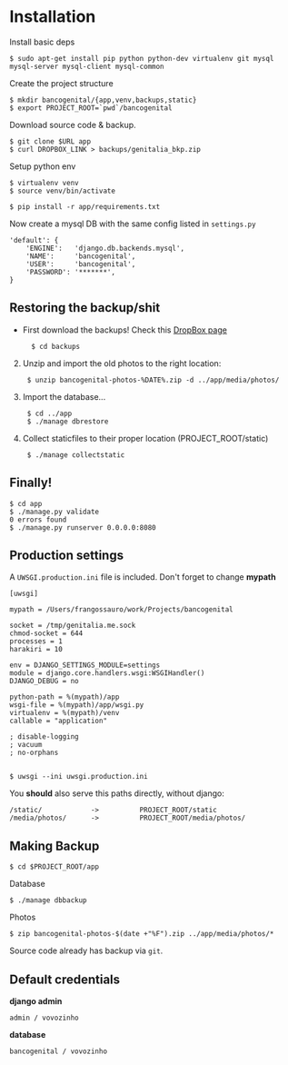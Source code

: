 # Installation

Install basic deps

    $ sudo apt-get install pip python python-dev virtualenv git mysql mysql-server mysql-client mysql-common

Create the project structure

    $ mkdir bancogenital/{app,venv,backups,static}
	$ export PROJECT_ROOT=`pwd`/bancogenital

Download source code & backup.

	$ git clone $URL app
	$ curl DROPBOX_LINK > backups/genitalia_bkp.zip 

Setup python env

    $ virtualenv venv
    $ source venv/bin/activate

    $ pip install -r app/requirements.txt

Now create a mysql DB with the same config listed in `settings.py`

	'default': {
	    'ENGINE': 	'django.db.backends.mysql', 
	    'NAME':  	'bancogenital',             
	    'USER':     'bancogenital',             
	    'PASSWORD': '*******',                  
	}


## Restoring the backup/shit

* First download the backups! Check this [DropBox page](https://www.dropbox.com/sh/oec6m0xu5c4lbbw/XEQ_Ujdcx7?m)

		$ cd backups

2. Unzip and import the old photos to the right location:
	
		$ unzip bancogenital-photos-%DATE%.zip -d ../app/media/photos/
	
3. Import the database...

		$ cd ../app
		$ ./manage dbrestore

4. Collect staticfiles to their proper location (PROJECT_ROOT/static)

		$ ./manage collectstatic

## Finally!

    $ cd app
    $ ./manage.py validate
	0 errors found
	$ ./manage.py runserver 0.0.0.0:8080

## Production settings

A `UWSGI.production.ini` file is included. Don't forget to change **mypath** 

	[uwsgi]
	
	mypath = /Users/frangossauro/work/Projects/bancogenital
	
	socket = /tmp/genitalia.me.sock
	chmod-socket = 644
	processes = 1
	harakiri = 10
	
	env = DJANGO_SETTINGS_MODULE=settings
	module = django.core.handlers.wsgi:WSGIHandler()
	DJANGO_DEBUG = no
	
	python-path = %(mypath)/app
	wsgi-file = %(mypath)/app/wsgi.py
	virtualenv = %(mypath)/venv
	callable = "application"
	
	; disable-logging
	; vacuum
	; no-orphans


    $ uwsgi --ini uwsgi.production.ini


You **should** also serve this paths directly, without django:

	/static/  			->  		PROJECT_ROOT/static
	/media/photos/  	-> 			PROJECT_ROOT/media/photos/

## Making Backup

	$ cd $PROJECT_ROOT/app

Database

	$ ./manage dbbackup		

Photos	

	$ zip bancogenital-photos-$(date +"%F").zip ../app/media/photos/*


Source code already has backup via ```git```.

## Default credentials

**django admin**

	admin / vovozinho

**database**

	bancogenital / vovozinho